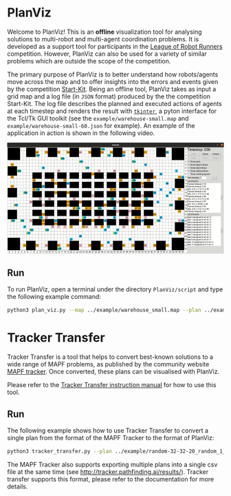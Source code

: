 # PlanViz
Welcome to PlanViz! This is an **offline** visualization tool for analysing solutions to multi-robot and multi-agent coordination problems.
It is developed as a support tool for participants in the [League of Robot Runners](http://leagueofrobotrunners.org) competition.
However, PlanViz can also be used for a variety of similar problems which are outside the scope of the competition. 

The primary purpose of PlanViz is to better understand how robots/agents move across the map and to offer insights into the errors and events given by the competition [Start-Kit](https://github.com/MAPF-Competition/Start-Kit). Being an offline tool, PlanViz takes as input a grid map and a log file (in `JSON` format) produced by the the competition Start-Kit. The log file describes the planned and executed actions of agents at each timestep and renders the result with [`tkinter`](https://docs.python.org/3/library/tkinter.html), a pyton interface for the Tcl/Tk GUI toolkit (see the `example/warehouse-small.map` and `example/warehouse-small-60.json` for example). An example of the application in action is shown in the following video.

![plan_viz_gif](images/plan_viz.gif)

## Run
To run PlanViz, open a terminal under the directory `PlanViz/script` and type the following example command:
```bash
python3 plan_viz.py --map ../example/warehouse_small.map --plan ../example/warehouse_small.json --grid --aid --static --ca
```

# Tracker Transfer
Tracker Transfer is a tool that helps to convert best-known solutions to a wide range of MAPF problems, as published by the community website [MAPF tracker](http://tracker.pathfinding.ai/). Once converted, these plans can be visualised with PlanViz. 

Please refer to the [Tracker Transfer instruction manual](https://github.com/MAPF-Competition/PlanViz/blob/mapf-dev/Tracker%20Transfer.md) for how to use this tool.

## Run
The following example shows how to use Tracker Transfer to convert a single plan from the format of the MAPF Tracker to the format of PlanViz:

```bash
python3 tracker_transfer.py --plan ../example/random-32-32-20_random_1_300.csv --scen ../example/random-32-32-20-random-1.scen --outputFile ../example/transfer_result
```
The MAPF Tracker also supports exporting multiple plans into a single csv file at the same time (see http://tracker.pathfinding.ai/results/). Tracker transfer supports this format, please refer to the documentation for more details.
